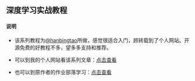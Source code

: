 ## 深度学习实战教程

#### 说明

* 该系列教程为[@hanbingtao](https://github.com/hanbt/learn_dl "悬停显示")所做，感觉很适合入门，顾转载到了个人网站。开源免费的好教程不多，望多多支持和推荐。

* 可以到我的个人网站看该系列文章：[点击查看](https://cuijiahua.com/blog/dl/ "悬停显示")

* 也可以到原作者的作业部落学习：[点击查看](https://www.zybuluo.com/hanbingtao/note/448086 "悬停显示")